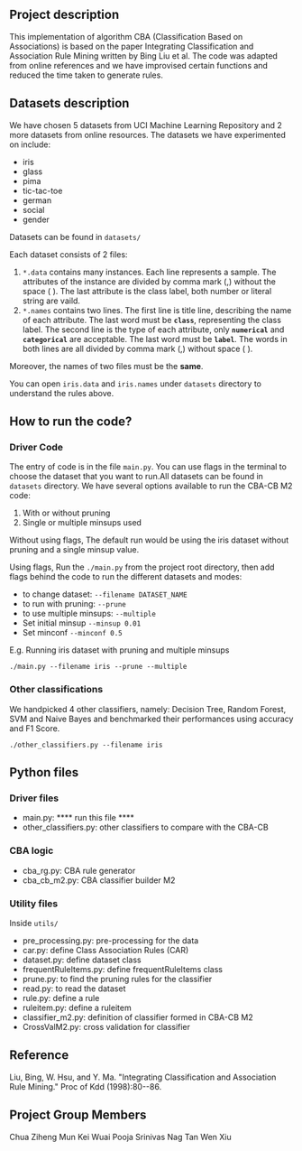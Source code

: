 ## Project description
This implementation of algorithm CBA (Classification Based on Associations) is based on the paper Integrating Classification and Association Rule Mining written by Bing Liu et al. The code was adapted from online references and we have improvised certain functions and reduced the time taken to generate rules.

## Datasets description
We have chosen 5 datasets from UCI Machine Learning Repository and 2 more datasets from online resources.
The datasets we have experimented on include:
- iris
- glass
- pima
- tic-tac-toe
- german
- social
- gender

Datasets can be found in `datasets/`

Each dataset consists of 2 files:
1. `*.data` contains many instances. Each line represents a sample. The attributes of the instance are divided by comma mark (,) without the space ( ). The last attribute is the class label, both number or literal string are vaild.
2. `*.names` contains two lines. The first line is title line, describing the name of each attribute. The last word must be **`class`**, representing the class label. The second line is the type of each attribute, only **`numerical`** and **`categorical`** are acceptable. The last word must be **`label`**. The words in both lines are all divided by comma mark (,) without space ( ).

Moreover, the names of two files must be the **same**.

You can open `iris.data` and `iris.names` under `datasets` directory to understand the rules above.

## How to run the code?

### Driver Code
The entry of code is in the file `main.py`. You can use flags in the terminal to choose the dataset that you want to run.All datasets can be found in `datasets` directory. We have several options available to run the CBA-CB M2 code:
1. With or without pruning
2. Single or multiple minsups used

Without using flags,
The default run would be using the iris dataset without pruning and a single minsup value.

Using flags,
Run the `./main.py` from the project root directory, then add flags behind the code to run the different datasets and modes:
- to change dataset: `--filename DATASET_NAME`
- to run with pruning: `--prune`
- to use multiple minsups: `--multiple`
- Set initial minsup `--minsup 0.01`
- Set minconf `--minconf 0.5`

E.g. Running iris dataset with pruning and multiple minsups

`./main.py --filename iris --prune --multiple`

### Other classifications

We handpicked 4 other classifiers, namely: Decision Tree, Random Forest, SVM and Naive Bayes and benchmarked their performances using accuracy and F1 Score.

`./other_classifiers.py --filename iris `


## Python files
### Driver files
- main.py: **** run this file ****
- other_classifiers.py: other classifiers to compare with the CBA-CB

### CBA logic
- cba_rg.py: CBA rule generator
- cba_cb_m2.py: CBA classifier builder M2


### Utility files
Inside `utils/`
- pre_processing.py: pre-processing for the data
- car.py: define Class Association Rules (CAR)
- dataset.py: define dataset class
- frequentRuleItems.py: define frequentRuleItems class
- prune.py: to find the pruning rules for the classifier
- read.py: to read the dataset
- rule.py: define a rule
- ruleitem.py: define a ruleitem
- classifier_m2.py: definition of classifier formed in CBA-CB M2
- CrossValM2.py: cross validation for classifier


## Reference
Liu, Bing, W. Hsu, and Y. Ma. "Integrating Classification and Association Rule Mining." Proc of Kdd (1998):80--86.

## Project Group Members
Chua Ziheng
Mun Kei Wuai
Pooja Srinivas Nag
Tan Wen Xiu
